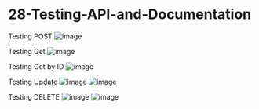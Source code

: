 # 28-Testing-API-and-Documentation

Testing POST
![image](https://user-images.githubusercontent.com/61181279/146302978-db58f834-6633-43c9-be33-f3bfb1cd2316.png)


Testing Get
![image](https://user-images.githubusercontent.com/61181279/146303228-ef1eae57-9b67-44e1-a6c7-c9f09f63e31d.png)

Testing Get by ID
![image](https://user-images.githubusercontent.com/61181279/146303322-46cdcb7d-7a25-4ac8-9475-41cf100d38e5.png)

Testing Update
![image](https://user-images.githubusercontent.com/61181279/146303849-0efabc96-652a-4f55-9989-bfeef56900a8.png)
![image](https://user-images.githubusercontent.com/61181279/146303913-4ac42700-8cbe-4925-a82b-9809c5bd9cc5.png)

Testing DELETE
![image](https://user-images.githubusercontent.com/61181279/146304081-26ab447b-9610-4f71-b7a3-fe25620c52c3.png)
![image](https://user-images.githubusercontent.com/61181279/146304119-7666f704-0a28-4f5f-a611-905f6b149168.png)
